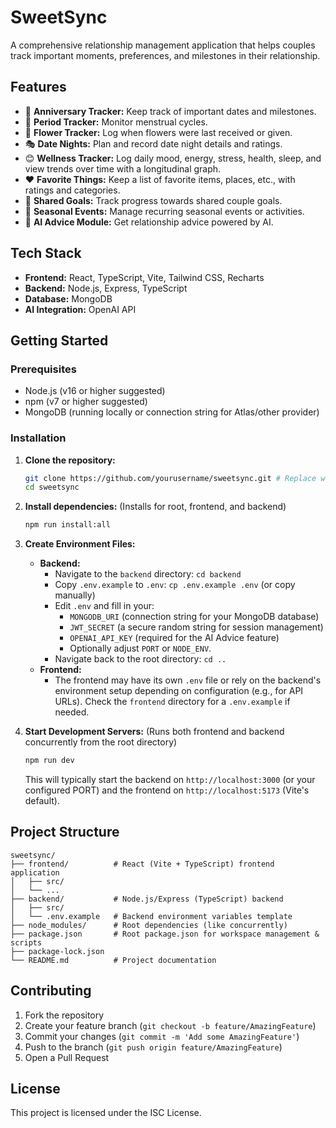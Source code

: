 # SweetSync

A comprehensive relationship management application that helps couples track important moments, preferences, and milestones in their relationship.

## Features

- 🎉 **Anniversary Tracker:** Keep track of important dates and milestones.
- 📅 **Period Tracker:** Monitor menstrual cycles.
- 🌸 **Flower Tracker:** Log when flowers were last received or given.
- 🎭 **Date Nights:** Plan and record date night details and ratings.
- 😊 **Wellness Tracker:** Log daily mood, energy, stress, health, sleep, and view trends over time with a longitudinal graph.
- ❤️ **Favorite Things:** Keep a list of favorite items, places, etc., with ratings and categories.
- 🎯 **Shared Goals:** Track progress towards shared couple goals.
- 🌺 **Seasonal Events:** Manage recurring seasonal events or activities.
- 🤖 **AI Advice Module:** Get relationship advice powered by AI.

## Tech Stack

- **Frontend:** React, TypeScript, Vite, Tailwind CSS, Recharts
- **Backend:** Node.js, Express, TypeScript
- **Database:** MongoDB
- **AI Integration:** OpenAI API

## Getting Started

### Prerequisites

- Node.js (v16 or higher suggested)
- npm (v7 or higher suggested)
- MongoDB (running locally or connection string for Atlas/other provider)

### Installation

1.  **Clone the repository:**
    ```bash
    git clone https://github.com/yourusername/sweetsync.git # Replace with your repo URL
    cd sweetsync
    ```

2.  **Install dependencies:** (Installs for root, frontend, and backend)
    ```bash
    npm run install:all
    ```

3.  **Create Environment Files:**
    *   **Backend:**
        *   Navigate to the `backend` directory: `cd backend`
        *   Copy `.env.example` to `.env`: `cp .env.example .env` (or copy manually)
        *   Edit `.env` and fill in your:
            *   `MONGODB_URI` (connection string for your MongoDB database)
            *   `JWT_SECRET` (a secure random string for session management)
            *   `OPENAI_API_KEY` (required for the AI Advice feature)
            *   Optionally adjust `PORT` or `NODE_ENV`.
        *   Navigate back to the root directory: `cd ..`
    *   **Frontend:**
        *   The frontend may have its own `.env` file or rely on the backend's environment setup depending on configuration (e.g., for API URLs). Check the `frontend` directory for a `.env.example` if needed.

4.  **Start Development Servers:** (Runs both frontend and backend concurrently from the root directory)
    ```bash
    npm run dev
    ```
    This will typically start the backend on `http://localhost:3000` (or your configured PORT) and the frontend on `http://localhost:5173` (Vite's default).

## Project Structure

```
sweetsync/
├── frontend/          # React (Vite + TypeScript) frontend application
│   ├── src/
│   └── ...
├── backend/           # Node.js/Express (TypeScript) backend
│   ├── src/
│   └── .env.example   # Backend environment variables template
├── node_modules/      # Root dependencies (like concurrently)
├── package.json       # Root package.json for workspace management & scripts
├── package-lock.json
└── README.md          # Project documentation
```

## Contributing

1.  Fork the repository
2.  Create your feature branch (`git checkout -b feature/AmazingFeature`)
3.  Commit your changes (`git commit -m 'Add some AmazingFeature'`)
4.  Push to the branch (`git push origin feature/AmazingFeature`)
5.  Open a Pull Request

## License

This project is licensed under the ISC License. 
